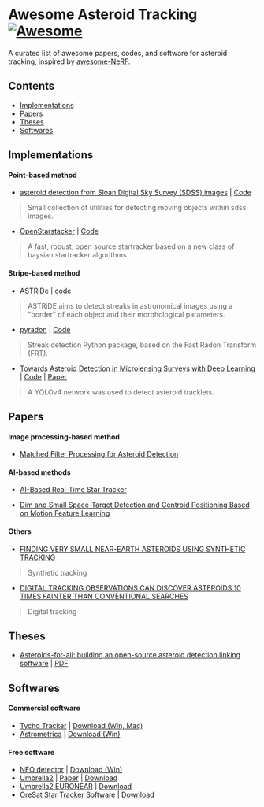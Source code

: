 # Awesome Asteroid Tracking [![Awesome](https://cdn.rawgit.com/sindresorhus/awesome/d7305f38d29fed78fa85652e3a63e154dd8e8829/media/badge.svg)](https://github.com/sindresorhus/awesome)

A curated list of awesome papers, codes, and software for asteroid tracking, inspired by [awesome-NeRF](https://github.com/yenchenlin/awesome-NeRF).


## Contents
- [Implementations](#implementations) 
- [Papers](#papers)
- [Theses](#theses)
- [Softwares](#softwares)

## Implementations
#### Point-based method
- [asteroid detection from Sloan Digital Sky Survey (SDSS) images](https://github.com/xquery/sdss_asteroid_detect) | [Code](https://github.com/xquery/sdss_asteroid_detect)
> Small collection of utilities for detecting moving objects within sdss images.

- [OpenStarstacker](http://openstartracker.org/) | [Code](https://github.com/UBNanosatLab/openstartracker)
> A fast, robust, open source startracker based on a new class of baysian startracker algorithms
#### Stripe-based method
- [ASTRiDe](https://github.com/dwkim78/ASTRiDE) | [code](https://github.com/dwkim78/ASTRiDE)
> ASTRiDE aims to detect streaks in astronomical images using a "border" of each object and their morphological parameters.


- [pyradon](https://github.com/guynir42/pyradon) | [Code](https://github.com/guynir42/pyradon)
> Streak detection Python package, based on the Fast Radon Transform (FRT).


- [Towards Asteroid Detection in Microlensing Surveys with Deep Learning](https://github.com/pcowan-astro/MOA-Asteroids) | [Code](https://github.com/pcowan-astro/MOA-Asteroids) | [Paper](https://arxiv.org/abs/2211.02239)
> A YOLOv4 network was used to detect asteroid tracklets.

## Papers
#### Image processing-based method
- [Matched Filter Processing for Asteroid Detection](http://dx.doi.org/10.1086/444415)


#### AI-based methods

- [AI-Based Real-Time Star Tracker](https://dx.doi.org/10.3390/electronics12092084)

- [Dim and Small Space-Target Detection and Centroid Positioning Based on Motion Feature Learning](http://dx.doi.org/10.3390/rs15092455)


#### Others

- [FINDING VERY SMALL NEAR-EARTH ASTEROIDS USING SYNTHETIC TRACKING](https://dx.doi.org/10.1088/0004-637X/782/1/1)
> Synthetic tracking


- [DIGITAL TRACKING OBSERVATIONS CAN DISCOVER ASTEROIDS 10 TIMES FAINTER THAN CONVENTIONAL SEARCHES](http://dx.doi.org/10.1088/0004-6256/150/4/125)
> Digital tracking

## Theses
- [Asteroids-for-all: building an open-source asteroid detection linking software](https://repository.wellesley.edu/object/ir1199) | [PDF](https://repository.wellesley.edu/_flysystem/fedora/2023-11/WCTC_2020_TanNicole_Asteroidsforallbuild.pdf)


## Softwares

#### Commercial software
- [Tycho Tracker](https://www.tycho-tracker.com/) | [Download (Win, Mac)](https://www.tycho-tracker.com/download)
- [Astrometrica](http://iasc.cosmosearch.org/Home/Astrometrica) | [Download (Win)](http://iasc.cosmosearch.org/Content/Distributables/astrometrica-setup-v1.4.exe)

#### Free software
- [NEO detector](https://www.cloudynights.com/topic/627050-new-asteroidneo-detector/) |  [Download (Win)](https://drive.google.com/file/d/1Gc53IVeJqemBpVrfG6Ayaw713SUrusgc/view)
- [Umbrella2](https://github.com/mostanes/umbrella2) | [Paper](https://arxiv.org/abs/2008.04724) | [Download](https://github.com/mostanes/umbrella2/releases/tag/v3.1)
- [Umbrella2 EURONEAR](https://github.com/mostanes/umbrella2-euronear) | [Download](https://github.com/mostanes/umbrella2-euronear/releases/)
- [OreSat Star Tracker Software](https://github.com/oresat/oresat-star-tracker-software) | [Download](https://github.com/oresat/oresat-star-tracker-software/tags)

